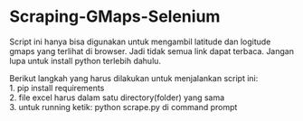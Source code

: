 # Scraping-GMaps-Selenium

Script ini hanya bisa digunakan untuk mengambil latitude dan logitude gmaps yang terlihat di browser.
Jadi tidak semua link dapat terbaca. Jangan lupa untuk install python terlebih dahulu.

Berikut langkah yang harus dilakukan untuk menjalankan script ini:
<br /> 1. pip install requirements
<br /> 2. file excel harus dalam satu directory(folder) yang sama
<br /> 3. untuk running ketik: python scrape.py di command prompt
